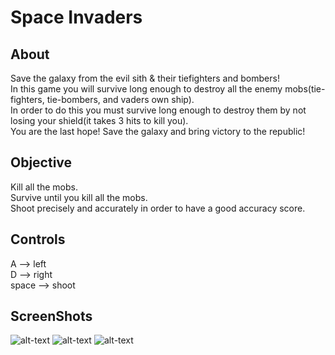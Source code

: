 # Space Invaders

## About

Save the galaxy from the evil sith & their tiefighters and bombers!  
In this game you will survive long enough to destroy all the enemy mobs(tie-fighters, tie-bombers, and vaders own ship).  
In order to do this you must survive long enough to destroy them by not losing your shield(it takes 3 hits to kill you).  
You are the last hope! Save the galaxy and bring victory to the republic!

## Objective

Kill all the mobs.  
Survive until you kill all the mobs.  
Shoot precisely and accurately in order to have a good accuracy score.

## Controls

A --> left  
D --> right  
space --> shoot  

## ScreenShots
![alt-text](https://raw.github.com/TrumpNat1on/SpaceWar/master/images/StartScreen.PNG "Start Screen")
![alt-text](https://raw.github.com/TrumpNat1on/SpaceWar/master/images/MidScreen.PNG "Mid Screen")
![alt-text](https://raw.github.com/TrumpNat1on/SpaceWar/master/images/EndScreen.PNG "End Screen")
